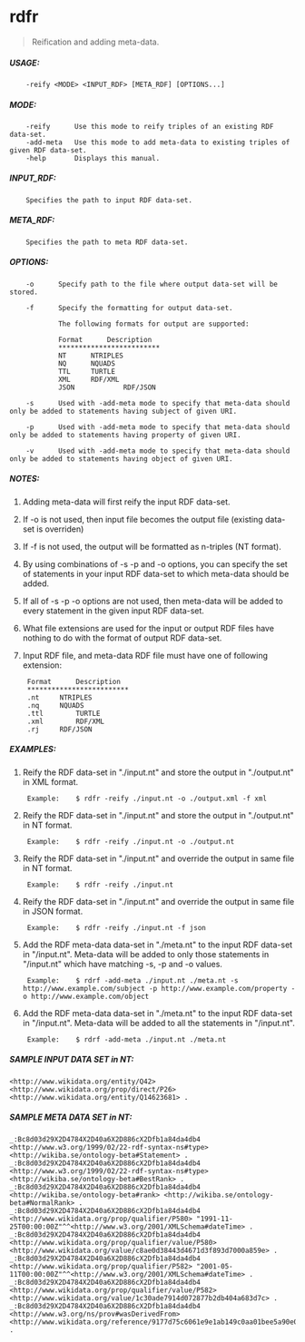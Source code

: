 # rdfr
> Reification and adding meta-data.

##### USAGE:
~~~~
	-reify <MODE> <INPUT_RDF> [META_RDF] [OPTIONS...]
~~~~

##### MODE:
		-reify		Use this mode to reify triples of an existing RDF data-set.
		-add-meta	Use this mode to add meta-data to existing triples of given RDF data-set.
		-help		Displays this manual.

##### INPUT_RDF:
		Specifies the path to input RDF data-set.

##### META_RDF:
		Specifies the path to meta RDF data-set.

##### OPTIONS:
		-o		Specify path to the file where output data-set will be stored.

		-f		Specify the formatting for output data-set.
					
				The following formats for output are supported:
					
				Format		Description
				*************************
				NT		NTRIPLES
				NQ		NQUADS
				TTL		TURTLE
				XML		RDF/XML
				JSON	        RDF/JSON

		-s		Used with -add-meta mode to specify that meta-data should only be added to statements having subject of given URI.

		-p		Used with -add-meta mode to specify that meta-data should only be added to statements having property of given URI.

		-v		Used with -add-meta mode to specify that meta-data should only be added to statements having object of given URI.

##### NOTES:
1. Adding meta-data will first reify the input RDF data-set.

2. If -o is not used, then input file becomes the output file (existing data-set is overriden)

3. If -f is not used, the output will be formatted as n-triples (NT format).

4. By using combinations of -s -p and -o options, you can specify the set of statements in your input RDF data-set to which meta-data should be added.

5. If all of -s -p -o options are not used, then meta-data will be added to every statement in the given input RDF data-set.

6. What file extensions are used for the input or output RDF files have nothing to do with the format of output RDF data-set.

7. Input RDF file, and meta-data RDF file must have one of following extension:
					
		Format		Description
		*************************
		.nt		NTRIPLES
		.nq		NQUADS
		.ttl		TURTLE
		.xml		RDF/XML
		.rj		RDF/JSON

##### EXAMPLES:
1. Reify the RDF data-set in "./input.nt" and store the output in "./output.nt" in XML format.
			
		Example:	$ rdfr -reify ./input.nt -o ./output.xml -f xml
	
2. Reify the RDF data-set in "./input.nt" and store the output in "./output.nt" in NT format.
			
		Example:	$ rdfr -reify ./input.nt -o ./output.nt

3. Reify the RDF data-set in "./input.nt" and override the output in same file in NT format.
			
		Example:	$ rdfr -reify ./input.nt
	
4. Reify the RDF data-set in "./input.nt" and override the output in same file in JSON format.
			
		Example:	$ rdfr -reify ./input.nt -f json
	
5. Add the RDF meta-data data-set in "./meta.nt" to the input RDF data-set in "/input.nt". Meta-data will be added to only those statements in "/input.nt" which have matching -s, -p and -o values.

			
		Example:	$ rdrf -add-meta ./input.nt ./meta.nt -s http://www.example.com/subject -p http://www.example.com/property -o http://www.example.com/object
	
6. Add the RDF meta-data data-set in "./meta.nt" to the input RDF data-set in "/input.nt". Meta-data will be added to all the statements in "/input.nt".
			
		Example:	$ rdrf -add-meta ./input.nt ./meta.nt

##### SAMPLE INPUT DATA SET in NT:
~~~~
<http://www.wikidata.org/entity/Q42> <http://www.wikidata.org/prop/direct/P26> <http://www.wikidata.org/entity/Q14623681> .
~~~~

##### SAMPLE META DATA SET in NT:
~~~~
_:Bc8d03d29X2D4784X2D40a6X2D886cX2Dfb1a84da4db4 <http://www.w3.org/1999/02/22-rdf-syntax-ns#type> <http://wikiba.se/ontology-beta#Statement> .
_:Bc8d03d29X2D4784X2D40a6X2D886cX2Dfb1a84da4db4 <http://www.w3.org/1999/02/22-rdf-syntax-ns#type> <http://wikiba.se/ontology-beta#BestRank> .
_:Bc8d03d29X2D4784X2D40a6X2D886cX2Dfb1a84da4db4 <http://wikiba.se/ontology-beta#rank> <http://wikiba.se/ontology-beta#NormalRank> .
_:Bc8d03d29X2D4784X2D40a6X2D886cX2Dfb1a84da4db4 <http://www.wikidata.org/prop/qualifier/P580> "1991-11-25T00:00:00Z"^^<http://www.w3.org/2001/XMLSchema#dateTime> .
_:Bc8d03d29X2D4784X2D40a6X2D886cX2Dfb1a84da4db4 <http://www.wikidata.org/prop/qualifier/value/P580> <http://www.wikidata.org/value/c8ae0d38443d4671d3f893d7000a859e> .
_:Bc8d03d29X2D4784X2D40a6X2D886cX2Dfb1a84da4db4 <http://www.wikidata.org/prop/qualifier/P582> "2001-05-11T00:00:00Z"^^<http://www.w3.org/2001/XMLSchema#dateTime> .
_:Bc8d03d29X2D4784X2D40a6X2D886cX2Dfb1a84da4db4 <http://www.wikidata.org/prop/qualifier/value/P582> <http://www.wikidata.org/value/1c30ade7914d072877b2db404a683d7c> .
_:Bc8d03d29X2D4784X2D40a6X2D886cX2Dfb1a84da4db4 <http://www.w3.org/ns/prov#wasDerivedFrom> <http://www.wikidata.org/reference/9177d75c6061e9e1ab149c0aa01bee5a90e07415> .
~~~~
